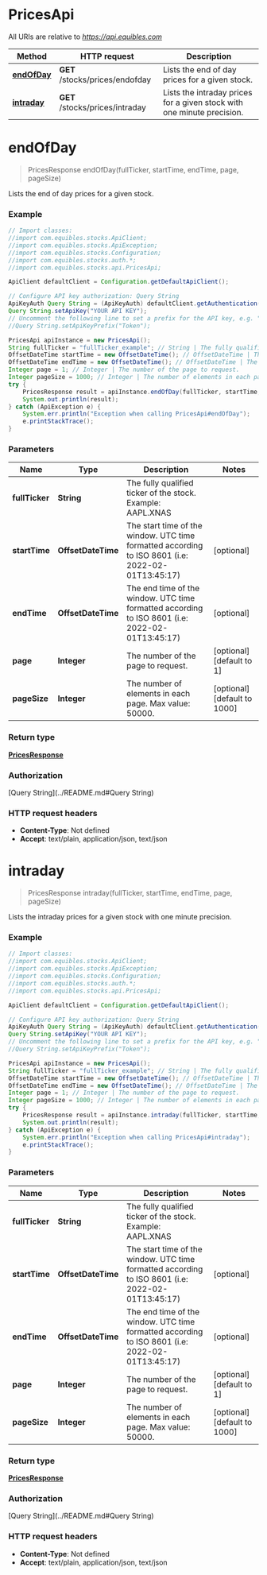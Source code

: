 # PricesApi

All URIs are relative to *https://api.equibles.com*

Method | HTTP request | Description
------------- | ------------- | -------------
[**endOfDay**](PricesApi.md#endOfDay) | **GET** /stocks/prices/endofday | Lists the end of day prices for a given stock.
[**intraday**](PricesApi.md#intraday) | **GET** /stocks/prices/intraday | Lists the intraday prices for a given stock with one minute precision.

<a name="endOfDay"></a>
# **endOfDay**
> PricesResponse endOfDay(fullTicker, startTime, endTime, page, pageSize)

Lists the end of day prices for a given stock.

### Example
```java
// Import classes:
//import com.equibles.stocks.ApiClient;
//import com.equibles.stocks.ApiException;
//import com.equibles.stocks.Configuration;
//import com.equibles.stocks.auth.*;
//import com.equibles.stocks.api.PricesApi;

ApiClient defaultClient = Configuration.getDefaultApiClient();

// Configure API key authorization: Query String
ApiKeyAuth Query String = (ApiKeyAuth) defaultClient.getAuthentication("Query String");
Query String.setApiKey("YOUR API KEY");
// Uncomment the following line to set a prefix for the API key, e.g. "Token" (defaults to null)
//Query String.setApiKeyPrefix("Token");

PricesApi apiInstance = new PricesApi();
String fullTicker = "fullTicker_example"; // String | The fully qualified ticker of the stock. Example: AAPL.XNAS
OffsetDateTime startTime = new OffsetDateTime(); // OffsetDateTime | The start time of the window. UTC time formatted according to ISO 8601 (i.e: 2022-02-01T13:45:17)
OffsetDateTime endTime = new OffsetDateTime(); // OffsetDateTime | The end time of the window. UTC time formatted according to ISO 8601 (i.e: 2022-02-01T13:45:17)
Integer page = 1; // Integer | The number of the page to request.
Integer pageSize = 1000; // Integer | The number of elements in each page. Max value: 50000.
try {
    PricesResponse result = apiInstance.endOfDay(fullTicker, startTime, endTime, page, pageSize);
    System.out.println(result);
} catch (ApiException e) {
    System.err.println("Exception when calling PricesApi#endOfDay");
    e.printStackTrace();
}
```

### Parameters

Name | Type | Description  | Notes
------------- | ------------- | ------------- | -------------
 **fullTicker** | **String**| The fully qualified ticker of the stock. Example: AAPL.XNAS |
 **startTime** | **OffsetDateTime**| The start time of the window. UTC time formatted according to ISO 8601 (i.e: 2022-02-01T13:45:17) | [optional]
 **endTime** | **OffsetDateTime**| The end time of the window. UTC time formatted according to ISO 8601 (i.e: 2022-02-01T13:45:17) | [optional]
 **page** | **Integer**| The number of the page to request. | [optional] [default to 1]
 **pageSize** | **Integer**| The number of elements in each page. Max value: 50000. | [optional] [default to 1000]

### Return type

[**PricesResponse**](PricesResponse.md)

### Authorization

[Query String](../README.md#Query String)

### HTTP request headers

 - **Content-Type**: Not defined
 - **Accept**: text/plain, application/json, text/json

<a name="intraday"></a>
# **intraday**
> PricesResponse intraday(fullTicker, startTime, endTime, page, pageSize)

Lists the intraday prices for a given stock with one minute precision.

### Example
```java
// Import classes:
//import com.equibles.stocks.ApiClient;
//import com.equibles.stocks.ApiException;
//import com.equibles.stocks.Configuration;
//import com.equibles.stocks.auth.*;
//import com.equibles.stocks.api.PricesApi;

ApiClient defaultClient = Configuration.getDefaultApiClient();

// Configure API key authorization: Query String
ApiKeyAuth Query String = (ApiKeyAuth) defaultClient.getAuthentication("Query String");
Query String.setApiKey("YOUR API KEY");
// Uncomment the following line to set a prefix for the API key, e.g. "Token" (defaults to null)
//Query String.setApiKeyPrefix("Token");

PricesApi apiInstance = new PricesApi();
String fullTicker = "fullTicker_example"; // String | The fully qualified ticker of the stock. Example: AAPL.XNAS
OffsetDateTime startTime = new OffsetDateTime(); // OffsetDateTime | The start time of the window. UTC time formatted according to ISO 8601 (i.e: 2022-02-01T13:45:17)
OffsetDateTime endTime = new OffsetDateTime(); // OffsetDateTime | The end time of the window. UTC time formatted according to ISO 8601 (i.e: 2022-02-01T13:45:17)
Integer page = 1; // Integer | The number of the page to request.
Integer pageSize = 1000; // Integer | The number of elements in each page. Max value: 50000.
try {
    PricesResponse result = apiInstance.intraday(fullTicker, startTime, endTime, page, pageSize);
    System.out.println(result);
} catch (ApiException e) {
    System.err.println("Exception when calling PricesApi#intraday");
    e.printStackTrace();
}
```

### Parameters

Name | Type | Description  | Notes
------------- | ------------- | ------------- | -------------
 **fullTicker** | **String**| The fully qualified ticker of the stock. Example: AAPL.XNAS |
 **startTime** | **OffsetDateTime**| The start time of the window. UTC time formatted according to ISO 8601 (i.e: 2022-02-01T13:45:17) | [optional]
 **endTime** | **OffsetDateTime**| The end time of the window. UTC time formatted according to ISO 8601 (i.e: 2022-02-01T13:45:17) | [optional]
 **page** | **Integer**| The number of the page to request. | [optional] [default to 1]
 **pageSize** | **Integer**| The number of elements in each page. Max value: 50000. | [optional] [default to 1000]

### Return type

[**PricesResponse**](PricesResponse.md)

### Authorization

[Query String](../README.md#Query String)

### HTTP request headers

 - **Content-Type**: Not defined
 - **Accept**: text/plain, application/json, text/json

